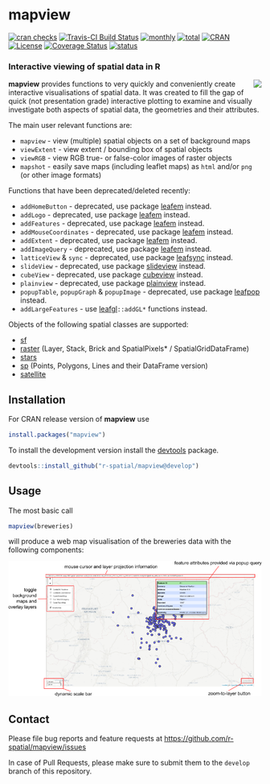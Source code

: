 
# mapview

[![cran
checks](https://cranchecks.info/badges/worst/mapview)](https://cran.r-project.org/web/checks/check_results_mapview.html)
[![Travis-CI Build
Status](https://travis-ci.org/r-spatial/mapview.svg?branch=develop)](https://travis-ci.org/r-spatial/mapview)
[![monthly](http://cranlogs.r-pkg.org/badges/mapview)](https://www.rpackages.io/package/mapview)
[![total](http://cranlogs.r-pkg.org/badges/grand-total/mapview)](https://www.rpackages.io/package/mapview)
[![CRAN](http://www.r-pkg.org/badges/version/mapview?color=009999)](https://cran.r-project.org/package=mapview)
[![License](https://img.shields.io/badge/license-GPL%20%28%3E=%203%29-lightgrey.svg?style=flat)](http://www.gnu.org/licenses/gpl-3.0.html)
[![Coverage
Status](https://img.shields.io/codecov/c/github/r-spatial/mapview/develop.svg)](https://codecov.io/github/r-spatial/mapview?branch=develop)
[![status](https://tinyverse.netlify.com/badge/mapview)](https://CRAN.R-project.org/package=mapview)

### Interactive viewing of spatial data in R

<a href="https://github.com/tim-salabim/mvl"><img align="right" src="https://github.com/tim-salabim/mvl/blob/cstriestohelp/imagery/animated/box_anim.gif?raw=true" /></a>

**mapview** provides functions to very quickly and conveniently create
interactive visualisations of spatial data. It was created to fill the
gap of quick (not presentation grade) interactive plotting to examine
and visually investigate both aspects of spatial data, the geometries
and their attributes.

The main user relevant functions are:

  - `mapview` - view (multiple) spatial objects on a set of background
    maps
  - `viewExtent` - view extent / bounding box of spatial objects
  - `viewRGB` - view RGB true- or false-color images of raster objects
  - `mapshot` - easily save maps (including leaflet maps) as `html`
    and/or `png` (or other image formats)

Functions that have been deprecated/deleted recently:

  - `addHomeButton` - deprecated, use package
    [leafem](https://CRAN.R-project.org/package=leafem) instead.
  - `addLogo` - deprecated, use package
    [leafem](https://CRAN.R-project.org/package=leafem) instead.
  - `addFeatures` - deprecated, use package
    [leafem](https://CRAN.R-project.org/package=leafem) instead.
  - `addMouseCoordinates` - deprecated, use package
    [leafem](https://CRAN.R-project.org/package=leafem) instead.
  - `addExtent` - deprecated, use package
    [leafem](https://CRAN.R-project.org/package=leafem) instead.
  - `addImageQuery` - deprecated, use package
    [leafem](https://CRAN.R-project.org/package=leafem) instead.
  - `latticeView` & `sync` - deprecated, use package
    [leafsync](https://CRAN.R-project.org/package=leafsync) instead.
  - `slideView` - deprecated, use package
    [slideview](https://CRAN.R-project.org/package=slideview) instead.
  - `cubeView` - deprecated, use package
    [cubeview](https://CRAN.R-project.org/package=cubeview) instead.
  - `plainview` - deprecated, use package
    [plainview](https://CRAN.R-project.org/package=plainview) instead.
  - `popupTable`, `popupGraph` & `popupImage` - deprecated, use package
    [leafpop](https://CRAN.R-project.org/package=leafpop) instead.
  - `addLargeFeatures` - use
    [leafgl](https://CRAN.R-project.org/package=leafgl)`::addGL*`
    functions instead.

Objects of the following spatial classes are supported:

  - [sf](https://cran.r-project.org/package=sf)
  - [raster](https://cran.r-project.org/package=raster) (Layer, Stack,
    Brick and SpatialPixels\* / SpatialGridDataFrame)
  - [stars](https://cran.r-project.org/package=stars)
  - [sp](https://cran.r-project.org/package=sp) (Points, Polygons, Lines
    and their DataFrame version)
  - [satellite](https://cran.r-project.org/package=satellite)

## Installation

For CRAN release version of **mapview** use

``` r
install.packages("mapview")
```

To install the development version install the
[devtools](https://cran.r-project.org/package=devtools) package.

``` r
devtools::install_github("r-spatial/mapview@develop")
```

## Usage

The most basic call

``` r
mapview(breweries)
```

will produce a web map visualisation of the breweries data with the
following components:

![](man/figures/basic_small.png)

## Contact

Please file bug reports and feature requests at
<https://github.com/r-spatial/mapview/issues>

In case of Pull Requests, please make sure to submit them to the
`develop` branch of this repository.

